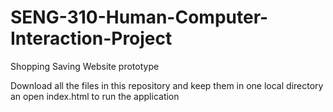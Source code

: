 # SENG-310-Human-Computer-Interaction-Project
Shopping Saving Website prototype

Download all the files in this repository and keep them in one local directory an open index.html to run the application
